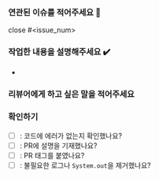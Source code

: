 ### 연관된 이슈를 적어주세요 📌
close #<issue_num>

### 작업한 내용을 설명해주세요 ✔️

- 

### 리뷰어에게 하고 싶은 말을 적어주세요

### 확인하기

- [ ] : 코드에 에러가 없는지 확인했나요?
- [ ] : PR에 설명을 기재했나요?
- [ ] : PR 태그를 붙였나요?
- [ ] : 불필요한 로그나 `System.out`을 제거했나요?
